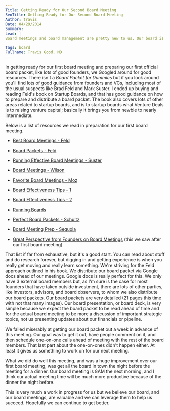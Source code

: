 ```yaml
---
Title: Getting Ready for Our Second Board Meeting
SeoTitle: Getting Ready for Our Second Board Meeting
Author: travis
Date: 04/29/2014
Summary: 
Lead: |
Board meetings and board management are pretty new to us. Our board is valuable to us. Our goal is to leverage our board as much as we can to help us grow Catalyze. We [discussed](https://catalyze.io/blog/founders/planning-for-our-first-board-meeting/) our process of getting ready for our first board meeting back in January (we do board meetings quarterly), but we didn't get into any detail on the process and materials for the meeting. Now we're prepping for our second board meeting, and we're trying to improve our process based on the experience of the last board meeting.

Tags: board
Fullname: Travis Good, MD
---
```

In getting ready for our first board meeting and preparing our first official board packet, like lots of good founders, we Googled around for good resources. There isn't a *Board Packet for Dummies* but if you look around you'll find lots of good guidance from founders and VCs, including most of the usual suspects like Brad Feld and Mark Suster. I ended up buying and reading Feld's book on Startup Boards, and that has good guidance on how to prepare and distribute a board packet. The book also covers lots of other areas related to startup boards, and is to startup boards what Venture Deals is to raising venture capital; basically it brings you from newbie to nearly intermediate.

Below is a list of resources we read in preparation for our first board meeting.

* [Best Board Meetings - Feld](http://www.feld.com/wp/archives/2009/08/the-best-board-meetings.html)

* [Board Packets - Feld](http://www.feld.com/wp/archives/2013/01/the-best-approach-to-a-board-package.html)

* [Running Effective Board Meetings - Suster](http://www.bothsidesofthetable.com/2010/02/12/running-more-effective-board-meetings-at-startups/)

* [Board Meetings - Wilson](http://avc.com/2012/04/the-board-of-directors-board-meetings/)

* [Favorite Board Meetings - Moz](http://moz.com/rand/my-favorite-board-meetings/)

* [Board Effectiveness Tips - 1](http://continuations.com/post/125812663/board-effectiveness-tip-1)

* [Board Effectiveness Tips - 2](http://continuations.com/post/136365420/board-effectiveness-tip-3-board-meeting)

* [Running Boards](http://www.forbes.com/sites/rodebrahimi/2013/02/20/5-things-i-learned-about-running-startup-board-meetings/)

* [Perfect Board Packets - Schultz](http://www.robschultz.com/rob_schultz/2009/01/the-perfect-board-packet.html)

* [Board Meeting Prep - Sequoia](http://www.sequoiacap.com/grove/posts/p5ae/preparing-a-board-deck)

* [Great Perspective from Founders on Board Meetings](http://www.inc.com/jeff-haden/how-to-prepare-for-your-first-board-meeting.html) (this we saw after our first board meeting)

That list if far from exhaustive, but it's a good start. You can read about stuff and do research forever, but digging in and getting experience is when you really get moving and really learn something. We're striving for the Feld approach outlined in his book. We distribute our board packet via Google docs ahead of our meetings. Google docs is really perfect for this. We only have 3 external board members but, as I'm sure is the case for most founders that have taken outside investment, there are lots of other parties, like investors, advisors, and board observers, to whom we also distribute our board packets. Our board packets are very detailed (21 pages this time with not that many images). Our board presentation, or board deck, is very simple because we expect the board packet to be read ahead of time and for the actual board meeting to be more a discussion of important strategic topics, not us presenting updates about our financials or pipeline.

We failed miserably at getting our board packet out a week in advance of this meeting. Our goal was to get it out, have people comment on it, and then schedule one-on-one calls ahead of meeting with the rest of the board members. That last part about the one-on-ones didn't happen either. At least it gives us something to work on for our next meeting.

What we did do well this meeting, and was a huge improvement over our first board meeting, was get all the board in town the night before the meeting for a dinner. Our board meeting is 8AM the next morning, and I think our actual meeting time will be much more productive because of the dinner the night before.

This is very much a work in progress for us but we believe our board, and our board meetings, are valuable and we can leverage them to help us succeed. Hopefully we can continue to get better.

